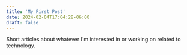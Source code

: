 ```yaml
---
title: 'My First Post'
date: 2024-02-04T17:04:28-06:00
draft: false
---
```

Short articles about whatever I'm interested in or working on related to technology.